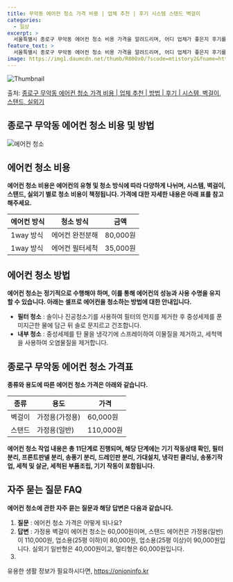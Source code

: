 ```yaml
---
title: 무악동 에어컨 청소 가격 비용 | 업체 추천 | 후기 시스템 스탠드 벽걸이
categories:
  - 일상
excerpt: >
  서울특별시 종로구 무악동 에어컨 청소 비용 가격을 알려드리며, 어디 업체가 좋은지 후기를 통해 알아보겠습니다. 현재 글에서는 시스템, 벽걸이, 스탠드, 실외기 각각에 대해 청소 비용이 나와 있으니 참고하시면 되겠습니다. 에어컨 분해 청소 방법 보기 👈 클릭셀프 에어컨 청소 방법 보기👈 클릭종로구 무악동 에어컨 청소 비용시스템에어컨 방식클리닝방식금액1way 방식에어컨 완전분해80,000원1way 방식에어컨 필터세척35,000원2way 방식에어컨 완전분해90,000원2way 방식에어컨 필터세척35,000원4way 방식에어컨 완전분해120,000원4way 방식에어컨 필터세척35,000원원형방식에어컨 완전분해140,000원원형방식에어컨 필터세척35,000원에어컨 청소 견적 샘플 보기 👈 클릭에어컨 냄새의 원인에..
feature_text: >
  서울특별시 종로구 무악동 에어컨 청소 비용 가격을 알려드리며, 어디 업체가 좋은지 후기를 통해 알아보겠습니다. 현재 글에서는 시스템, 벽걸이, 스탠드, 실외기 각각에 대해 청소 비용이 나와 있으니 참고하시면 되겠습니다. 에어컨 분해 청소 방법 보기 👈 클릭셀프 에어컨 청소 방법 보기👈 클릭종로구 무악동 에어컨 청소 비용시스템에어컨 방식클리닝방식금액1way 방식에어컨 완전분해80,000원1way 방식에어컨 필터세척35,000원2way 방식에어컨 완전분해90,000원2way 방식에어컨 필터세척35,000원4way 방식에어컨 완전분해120,000원4way 방식에어컨 필터세척35,000원원형방식에어컨 완전분해140,000원원형방식에어컨 필터세척35,000원에어컨 청소 견적 샘플 보기 👈 클릭에어컨 냄새의 원인에..
image: https://img1.daumcdn.net/thumb/R800x0/?scode=mtistory2&fname=https%3A%2F%2Fblog.kakaocdn.net%2Fdn%2FKEpk0%2FbtsHvuRXOmy%2Figuw7asSq6c2Gqmaclt4e1%2Fimg.webp
---
```


![Thumbnail](https://img1.daumcdn.net/thumb/R800x0/?scode=mtistory2&fname=https%3A%2F%2Fblog.kakaocdn.net%2Fdn%2FKEpk0%2FbtsHvuRXOmy%2Figuw7asSq6c2Gqmaclt4e1%2Fimg.webp)

<p>출처: <a href="https://onioninfo.kr/entry/%EC%A2%85%EB%A1%9C%EA%B5%AC-%EB%AC%B4%EC%95%85%EB%8F%99-%EC%97%90%EC%96%B4%EC%BB%A8-%EC%B2%AD%EC%86%8C-%EA%B0%80%EA%B2%A9-%EB%B9%84%EC%9A%A9-%EC%97%85%EC%B2%B4-%EC%B6%94%EC%B2%9C-%EB%B0%A9%EB%B2%95-%ED%9B%84%EA%B8%B0-%EC%8B%9C%EC%8A%A4%ED%85%9C-%EB%B2%BD%EA%B1%B8%EC%9D%B4-%EC%8A%A4%ED%83%A0%EB%93%9C-%EC%8B%A4%EC%99%B8%EA%B8%B0" rel="dofollow">종로구 무악동 에어컨 청소 가격 비용 | 업체 추천 | 방법 | 후기 | 시스템, 벽걸이, 스탠드, 실외기</a> </p>

## 종로구 무악동 에어컨 청소 비용 및 방법



![에어컨 청소](https://www.linktoimage.com/airconditioner-cleaning)

## 에어컨 청소 비용

**에어컨 청소 비용은 에어컨의 유형 및 청소 방식에 따라 다양하게 나뉘며, 시스템, 벽걸이, 스탠드, 실외기 별로 청소 비용이 책정됩니다.
가격에 대한 자세한 내용은 아래 표를 참고해주세요.**

**에어컨 방식** | **청소 방식** | **금액**  
---|---|---  
1way 방식 | 에어컨 완전분해 | 80,000원  
1way 방식 | 에어컨 필터세척 | 35,000원  
  


## 에어컨 청소 방법

**에어컨 청소는 정기적으로 수행해야 하며, 이를 통해 에어컨의 성능과 사용 수명을 유지할 수 있습니다. 아래는 셀프로 에어컨을 청소하는
방법에 대한 안내입니다.**

  * **필터 청소** : 솔이나 진공청소기를 사용하여 필터의 먼지를 제거한 후 중성세제를 푼 미지근한 물에 담근 뒤 솔로 문지르고 건조합니다.
  * **내부 청소** : 중성세제를 탄 물을 냉각기에 스프레이하여 이물질을 제거하고, 세척액을 사용하여 오염물질을 제거합니다. 



## 종로구 무악동 에어컨 청소 가격표

**종류와 용도에 따른 에어컨 청소 가격은 아래와 같습니다.**

**종류** | **용도** | **가격**  
---|---|---  
벽걸이 | 가정용(가정용) | 60,000원  
스탠드 | 가정용(일반) | 110,000원  
  
**에어컨 청소 작업 내용은 총 11단계로 진행되며, 해당 단계에는 기기 작동상태 확인, 필터 분리, 프론트판넬 분리, 송풍기 분리,
드레인판 분리, 가대설치, 냉각핀 클리닝, 송풍기작업, 세척 및 살균, 세척된 부품조립, 기기 작동이 포함됩니다.**



## 자주 묻는 질문 FAQ

**에어컨 청소에 관한 자주 묻는 질문과 해당 답변은 다음과 같습니다.**

  1. **질문** : 에어컨 청소 가격은 어떻게 되나요?
  2. **답변** : 가정용 벽걸이 에어컨 청소는 60,000원이며, 스탠드 에어컨은 가정용(일반)이 110,000원, 업소용(25평 이하)이 80,000원, 업소용(25평 이상)이 90,000원입니다. 실외기 일반형은 40,000원이고, 멀티형은 60,000원입니다.
  3. 





 

유용한 생활 정보가 필요하시다면, <a href="https://onioninfo.kr" rel="dofollow">https://onioninfo.kr</a>


